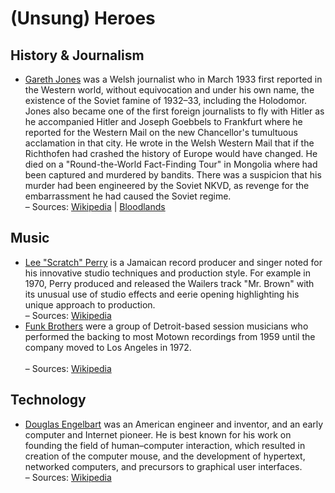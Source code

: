 # (Unsung) Heroes

## History & Journalism

- [Gareth Jones](https://en.wikipedia.org/wiki/Gareth_Jones_(journalist)) was a Welsh journalist who in March 1933 first reported in the Western world, 
without equivocation and under his own name, the existence of the Soviet famine of 1932–33, including the Holodomor. Jones also became one of the first 
foreign journalists to fly with Hitler as he accompanied Hitler and Joseph Goebbels to Frankfurt where he reported for the Western Mail on the new Chancellor's 
tumultuous acclamation in that city. He wrote in the Welsh Western Mail that if the Richthofen had crashed the history of Europe would have changed. 
He died on a "Round-the-World Fact-Finding Tour" in Mongolia where had been captured and murdered by bandits. There was a suspicion that his murder had been 
engineered by the Soviet NKVD, as revenge for the embarrassment he had caused the Soviet regime.
<br />– Sources: [Wikipedia](https://en.wikipedia.org/wiki/Gareth_Jones_(journalist)) | [Bloodlands](https://en.wikipedia.org/wiki/Bloodlands)

## Music

- [Lee "Scratch" Perry](https://en.wikipedia.org/wiki/Lee_%22Scratch%22_Perry) is a Jamaican record producer and singer noted for his innovative studio 
techniques and production style. For example in 1970, Perry produced and released the Wailers track "Mr. Brown" with its unusual use of studio effects and eerie opening highlighting his unique approach to production. 
<br />– Sources: [Wikipedia](https://en.wikipedia.org/wiki/Lee_%22Scratch%22_Perry)
- [Funk Brothers](https://en.wikipedia.org/wiki/The_Funk_Brothers) were a group of Detroit-based session musicians who performed the backing to most Motown recordings from 1959 until the company moved to Los Angeles in 1972.  
<br />– Sources: [Wikipedia](https://en.wikipedia.org/wiki/The_Funk_Brothers)

## Technology

- [Douglas Engelbart](https://en.wikipedia.org/wiki/Douglas_Engelbart) was an American engineer and inventor, and an early computer and Internet pioneer. He is best known for his work on founding the field of human–computer interaction, which resulted in creation of the computer mouse, and the development of hypertext, networked computers, and precursors to graphical user interfaces.
<br />– Sources: [Wikipedia](https://en.wikipedia.org/wiki/Douglas_Engelbart)
